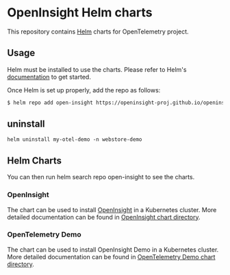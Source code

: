 # OpenInsight Helm charts

This repository contains [Helm](https://helm.sh/) charts for OpenTelemetry project.

## Usage
Helm must be installed to use the charts. Please refer to Helm's [documentation](https://helm.sh/docs/) to get started.

Once Helm is set up properly, add the repo as follows:

```bash
$ helm repo add open-insight https://openinsight-proj.github.io/openinsight-helm-charts
```
## uninstall
```shell
helm uninstall my-otel-demo -n webstore-demo
```


## Helm Charts
You can then run helm search repo open-insight to see the charts.

### OpenInsight
The chart can be used to install [OpenInsight](https://github.com/openinsight-proj/openinsight) in a Kubernetes cluster. More detailed documentation can be found in [OpenInsight chart directory](./charts/openinsight-helm-chart/README.md).

### OpenTelemetry Demo
The chart can be used to install OpenInsight Demo in a Kubernetes cluster. More detailed documentation can be found in [OpenTelemetry Demo chart directory](./charts/opentelemetry-demo/README.md).

